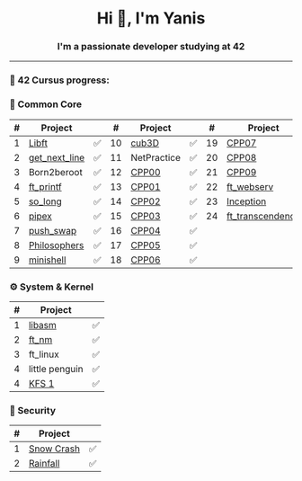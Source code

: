 <h1 align="center">Hi 👋, I'm Yanis</h1>
<h3 align="center">I'm a passionate developer studying at 42</h3>

---

<h3 align="left">📂 42 Cursus progress:</h3>

### 🧩 Common Core

| #  | Project         |     | #  | Project         |     | #  | Project         |     |
|----|-----------------|-----|----|-----------------|-----|----|-----------------|-----|
| 1  | [Libft](https://github.com/Yac0de/libft) | ✅ | 10 | [cub3D](https://github.com/OmarTou76/cub3D) | ✅ | 19 | [CPP07](https://github.com/Yac0de/CPP07) | ✅ |
| 2  | [get_next_line](https://github.com/Yac0de/get_next_line) | ✅ | 11 | NetPractice | ✅ | 20 | [CPP08](https://github.com/Yac0de/CPP08) | ✅ |
| 3  | Born2beroot     | ✅ | 12 | [CPP00](https://github.com/Yac0de/CPP00) | ✅ | 21 | [CPP09](https://github.com/Yac0de/CPP09) | ✅ |
| 4  | [ft_printf](https://github.com/Yac0de/ft_printf) | ✅ | 13 | [CPP01](https://github.com/Yac0de/CPP01) | ✅ | 22 | [ft_webserv](https://github.com/uness7/ft_webserv) | ✅ |
| 5  | [so_long](https://github.com/Yac0de/so_long) | ✅ | 14 | [CPP02](https://github.com/Yac0de/CPP02) | ✅ | 23 | [Inception](https://github.com/Yac0de/Inception) | ✅ |
| 6  | [pipex](https://github.com/Yac0de/pipex) | ✅ | 15 | [CPP03](https://github.com/Yac0de/CPP03) | ✅ | 24 | [ft_transcendence](https://github.com/Yac0de/Transcendance) | ✅ |
| 7  | [push_swap](https://github.com/Yac0de/push_swap) | ✅ | 16 | [CPP04](https://github.com/Yac0de/CPP04) | ✅ |     |                     |     |
| 8  | [Philosophers](https://github.com/Yac0de/Philosophers) | ✅ | 17 | [CPP05](https://github.com/Yac0de/CPP05) | ✅ |     |                     |     |
| 9  | [minishell](https://github.com/Yac0de/minishell) | ✅ | 18 | [CPP06](https://github.com/Yac0de/CPP06) | ✅ |     |                     |     |


### ⚙️ System & Kernel

| #  | Project                                            |     |
|----|----------------------------------------------------|-----|
| 1  | [libasm](https://github.com/Yac0de/libasm)         | ✅ |
| 2  | [ft_nm](https://github.com/Yac0de/ft_nm)           | ✅ |
| 3  | ft_linux    | ✅ |
| 4  | little penguin    | ✅ |
| 4  | [KFS 1](https://github.com/Yac0de/kfs1)     | ✅ |


### 🔐 Security

| #  | Project                                            |     |
|----|----------------------------------------------------|-----|
| 1  | [Snow Crash](https://github.com/Yac0de/SnowCrash)  | ✅ |
| 2  | [Rainfall](https://github.com/Yac0de/Rainfall)  | ✅ |
